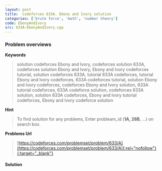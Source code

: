 ```yaml
---
layout: post
title:  Codeforces 633A. Ebony and Ivory solution
categories: ['brute force', 'math', 'number theory']
code: EbonyAndIvory
src: 633A-EbonyAndIvory.cpp
---
```

### **Problem overviews**

**Keywords**
> solution codeforces Ebony and Ivory, codeforces solution 633A, codeforces solution Ebony and Ivory, Ebony and Ivory codeforces tutorial, solution codeforces 633A, tutorial 633A codeforces, tutorial Ebony and Ivory codeforces, 633A codeforces tutorial, solution Ebony and Ivory codeforces, codeforces Ebony and Ivory solution, 633A tutorial codeforces, 633A codeforce solution, codeforces 633A solution, solution 633A codeforces, Ebony and Ivory tutorial codeforces, Ebony and Ivory codeforce solution

**Hint**
> To find solution for any problems, Enter probleam_id (**1A, 28B**, ...) on search box. 

**Problems Url**
> [https://codeforces.com/problemset/problem/633/A](https://codeforces.com/problemset/problem/633/A){:rel="nofollow"}{:target="_blank"}

#### **Solution**



